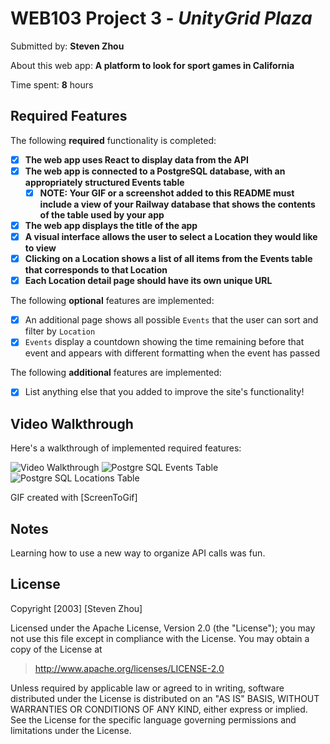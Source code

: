# WEB103 Project 3 - *UnityGrid Plaza*

Submitted by: **Steven Zhou**

About this web app: **A platform to look for sport games in California**

Time spent: **8** hours

## Required Features

The following **required** functionality is completed:

<!-- Make sure to check off completed functionality below -->

- [X] **The web app uses React to display data from the API**
- [X] **The web app is connected to a PostgreSQL database, with an appropriately structured Events table**
  - [X] **NOTE: Your GIF or a screenshot added to this README must include a view of your Railway database that shows the contents of the table used by your app**
- [X] **The web app displays the title of the app**
- [X] **A visual interface allows the user to select a Location they would like to view**
- [X] **Clicking on a Location shows a list of all items from the Events table that corresponds to that Location**
- [X] **Each Location detail page should have its own unique URL**

The following **optional** features are implemented:

- [X] An additional page shows all possible `Events` that the user can sort and filter by `Location`
- [X] `Events` display a countdown showing the time remaining before that event and appears with different formatting when the event has passed

The following **additional** features are implemented:

- [X] List anything else that you added to improve the site's functionality!

## Video Walkthrough

Here's a walkthrough of implemented required features:

<img src='https://i.imgur.com/WsgL0HL.gif' title='Video Walkthrough' width='' alt='Video Walkthrough' />
<img src="https://cdn.discordapp.com/attachments/721962382666104857/1159277909144522833/Screenshot_2023-10-04_165610.png?ex=653070af&is=651dfbaf&hm=8b47f9233c4aa89fab36feeddf9159c6449032c98b337ff81b19a5cb31b6ba25&" title="events table" width="" alt="Postgre SQL Events Table">
<img src="https://cdn.discordapp.com/attachments/721962382666104857/1159278031228129310/Screenshot_2023-10-04_165652.png?ex=653070cc&is=651dfbcc&hm=c18ccf2e163e2016041f974673b5f257bcfd7c5ea162270e7bc10d8a1839e39d&" title="locations table" width="" alt="Postgre SQL Locations Table">

<!-- Replace this with whatever GIF tool you used! -->
GIF created with [ScreenToGif]
<!-- Recommended tools:
[Kap](https://getkap.co/) for macOS
[ScreenToGif](https://www.screentogif.com/) for Windows
[peek](https://github.com/phw/peek) for Linux. -->

## Notes

Learning how to use a new way to organize API calls was fun.

## License

Copyright [2003] [Steven Zhou]

Licensed under the Apache License, Version 2.0 (the "License"); you may not use this file except in compliance with the License. You may obtain a copy of the License at

> http://www.apache.org/licenses/LICENSE-2.0

Unless required by applicable law or agreed to in writing, software distributed under the License is distributed on an "AS IS" BASIS, WITHOUT WARRANTIES OR CONDITIONS OF ANY KIND, either express or implied. See the License for the specific language governing permissions and limitations under the License.